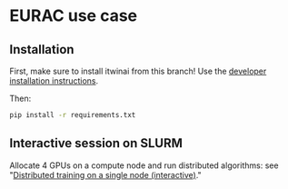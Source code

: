 # EURAC use case

## Installation

First, make sure to install itwinai from this branch!
Use the [developer installation instructions](https://github.com/interTwin-eu/itwinai/tree/usecase_eurac?tab=readme-ov-file#installation-for-developers).

Then:

```bash
pip install -r requirements.txt
```

## Interactive session on SLURM

Allocate 4 GPUs on a compute node and run distributed algorithms:
see "[Distributed training on a single node (interactive)](https://github.com/interTwin-eu/itwinai/tree/main/tutorials/distributed-ml/torch-tutorial-0-basics#distributed-training-on-a-single-node-interactive)."
